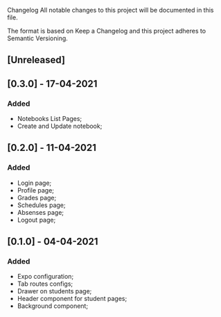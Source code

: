 Changelog
All notable changes to this project will be documented in this file.

The format is based on Keep a Changelog and this project adheres to Semantic Versioning.

## [Unreleased]

## [0.3.0] - 17-04-2021

### Added

- Notebooks List Pages;
- Create and Update notebook;

## [0.2.0] - 11-04-2021

### Added 

- Login page;
- Profile page;
- Grades page;
- Schedules page;
- Absenses page;
- Logout page;

## [0.1.0] - 04-04-2021

### Added 

- Expo configuration;
- Tab routes configs;
- Drawer on students page;
- Header component for student pages;
- Background component;